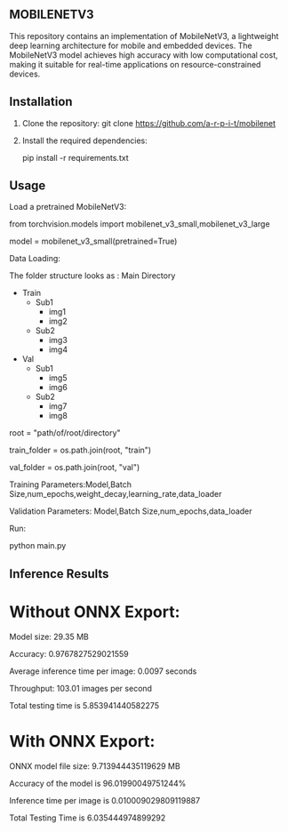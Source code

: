 ## MOBILENETV3
This repository contains an implementation of MobileNetV3, a lightweight deep learning architecture for mobile and embedded devices. The MobileNetV3 model achieves high accuracy with low computational cost, making it suitable for real-time applications on resource-constrained devices.
## Installation
1. Clone the repository:
 git clone https://github.com/a-r-p-i-t/mobilenet
2. Install the required dependencies:

   pip install -r requirements.txt
## Usage
Load a pretrained MobileNetV3:

from torchvision.models import mobilenet_v3_small,mobilenet_v3_large

model = mobilenet_v3_small(pretrained=True)

Data Loading:

The folder structure looks as :
Main Directory
- Train
  - Sub1
    - img1
    - img2
  - Sub2
    - img3
    - img4
- Val
  - Sub1
    - img5
    - img6
  - Sub2
    - img7
    - img8


            
   
root = "path/of/root/directory"

train_folder = os.path.join(root, "train")

val_folder = os.path.join(root, "val")

Training Parameters:Model,Batch Size,num_epochs,weight_decay,learning_rate,data_loader

Validation Parameters: Model,Batch Size,num_epochs,data_loader


Run:

python main.py

## Inference Results

# Without ONNX Export:

Model size: 29.35 MB

Accuracy: 0.9767827529021559

Average inference time per image: 0.0097 seconds

Throughput: 103.01 images per second

Total testing time is 5.853941440582275 



# With ONNX Export:

ONNX model file size: 9.713944435119629 MB

Accuracy of the model is 96.01990049751244%

Inference time per image is 0.010009029809119887

Total Testing Time is 6.035444974899292






